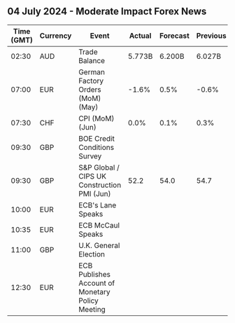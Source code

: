 ## 04 July 2024 - Moderate Impact Forex News

| Time (GMT) | Currency | Event | Actual | Forecast | Previous |
|------|----------|-------|--------|----------|----------|
| 02:30 | AUD | Trade Balance | 5.773B | 6.200B | 6.027B |
| 07:00 | EUR | German Factory Orders (MoM) (May) | -1.6% | 0.5% | -0.6% |
| 07:30 | CHF | CPI (MoM) (Jun) | 0.0% | 0.1% | 0.3% |
| 09:30 | GBP | BOE Credit Conditions Survey |  |  |  |
| 09:30 | GBP | S&P Global / CIPS UK Construction PMI (Jun) | 52.2 | 54.0 | 54.7 |
| 10:00 | EUR | ECB's Lane Speaks |  |  |  |
| 10:35 | EUR | ECB McCaul Speaks |  |  |  |
| 11:00 | GBP | U.K. General Election |  |  |  |
| 12:30 | EUR | ECB Publishes Account of Monetary Policy Meeting |  |  |  |
